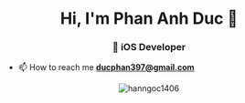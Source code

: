 <h1 align="center"> Hi, I'm Phan Anh Duc 👋 </h1>
<h3 align="center">🌱 iOS Developer </h3>

- 📫 How to reach me **ducphan397@gmail.com**

<p align="center">
    <img align="center"
        src="https://github-readme-stats.vercel.app/api/wakatime?username=ducphan397&show_icons=true&locale=en&layout=compact&langs_count=10&count_private=true"
        alt="hanngoc1406"/>
</p>

<!--
**hanngoc1406/hanngoc1406** is a ✨ _special_ ✨ repository because its `README.md` (this file) appears on your GitHub profile.

Here are some ideas to get you started:

- 🔭 I’m currently working on ...
- 🌱 I’m currently learning ...
- 👯 I’m looking to collaborate on ...
- 🤔 I’m looking for help with ...
- 💬 Ask me about ...
- 📫 How to reach me: ...
- 😄 Pronouns: ...
- ⚡ Fun fact: ...
-->
